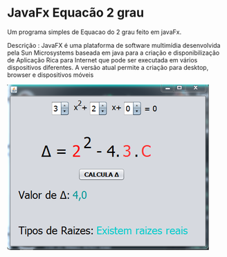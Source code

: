 # JavaFx Equacão 2 grau
 Um programa simples de Equacao do 2 grau feito em javaFx.
 
 Descrição : JavaFX é uma plataforma de software multimídia desenvolvida pela Sun Microsystems baseada em java para a criação e disponibilização de Aplicação Rica para Internet que pode ser executada em vários dispositivos diferentes. A versão atual permite a criação para desktop, browser e dispositivos móveis
 
![Interface](https://github.com/Khufos/Java-Equac-o-2-grau/blob/main/javakhufos.png)
